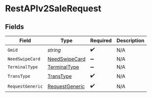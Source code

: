# RestAPIv2SaleRequest


## Fields

| Field                                                   | Type                                                    | Required                                                | Description                                             |
| ------------------------------------------------------- | ------------------------------------------------------- | ------------------------------------------------------- | ------------------------------------------------------- |
| `Gmid`                                                  | *string*                                                | :heavy_check_mark:                                      | N/A                                                     |
| `NeedSwipeCard`                                         | [NeedSwipeCard](../../Models/Shared/NeedSwipeCard.md)   | :heavy_minus_sign:                                      | N/A                                                     |
| `TerminalType`                                          | [TerminalType](../../Models/Shared/TerminalType.md)     | :heavy_minus_sign:                                      | N/A                                                     |
| `TransType`                                             | [TransType](../../Models/Shared/TransType.md)           | :heavy_check_mark:                                      | N/A                                                     |
| `RequestGeneric`                                        | [RequestGeneric](../../Models/Shared/RequestGeneric.md) | :heavy_check_mark:                                      | N/A                                                     |